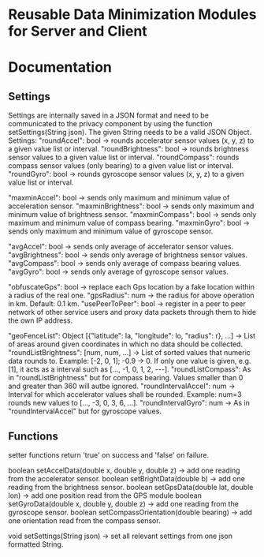 # Reusable Data Minimization Modules for Server and Client

# Documentation
## Settings
Settings are internally saved in a JSON format and need to be communicated to the privacy component by using the function setSettings(String json). The given String needs to be a valid JSON Object.
Settings:
"roundAccel": bool -> rounds accelerator sensor values (x, y, z) to a given value list or interval.
"roundBrightness": bool -> rounds brightness sensor values to a given value list or interval.
"roundCompass": rounds compass sensor values (only bearing) to a given value list or interval.
"roundGyro": bool -> rounds gyroscope sensor values (x, y, z) to a given value list or interval.

"maxminAccel": bool -> sends only maximum and minimum value of acceleration sensor.
"maxminBrightness": bool -> sends only maximum and minimum value of brightness sensor.
"maxminCompass": bool -> sends only maximum and minimum value of compass bearing.
"maxminGyro": bool -> sends only maximum and minimum value of gyroscope sensor.

"avgAccel": bool -> sends only average of accelerator sensor values.
"avgBrightness": bool -> sends only average of brightness sensor values.
"avgCompass": bool -> sends only average of compass bearing values.
"avgGyro": bool -> sends only average of gyroscope sensor values.

"obfuscateGps": bool -> replace each Gps location by a fake location within a radius of the real one.
"gpsRadius": num -> the radius for above operation in km. Default: 0.1 km.
"usePeerToPeer": bool -> register in a peer to peer network of other service users and proxy data packets through them to hide the own IP address.

"geoFenceList": Object [{"latitude": la, "longitude": lo, "radius": r}, ...] -> List of areas around given coordinates in which no data should be collected.
"roundListBrightness": [num, num, ...] -> List of sorted values that numeric data rounds to. Example: [-2, 0, 1]; -0.9 -> 0. If only one value is given, e.g. [1], it acts as a interval such as [..., -1, 0, 1, 2, ---].
"roundListCompass": As in "roundListBrightness" but for compass bearing. Values smaller than 0 and greater than 360 will autbe ignored.
"roundIntervalAccel": num -> Interval for which accelerator values shall be rounded. Example: num=3 rounds new values to [..., -3, 0, 3, 6, ...].
"roundIntervalGyro": num -> As in "roundIntervalAccel" but for gyroscope values.

## Functions
setter functions return 'true' on success and 'false' on failure.

boolean setAccelData(double x, double y, double z) -> add one reading from the accelerator sensor.
boolean setBrightData(double b) -> add one reading from the brightness sensor.
boolean setGpsData(double lat, double lon) -> add one position read from the GPS module
boolean setGyroData(double x, double y, double z) -> add one reading from the gyroscope sensor.
boolean setCompassOrientation(double bearing) -> add one orientation read from the compass sensor.

void setSettings(String json) -> set all relevant settings from one json formatted String.
